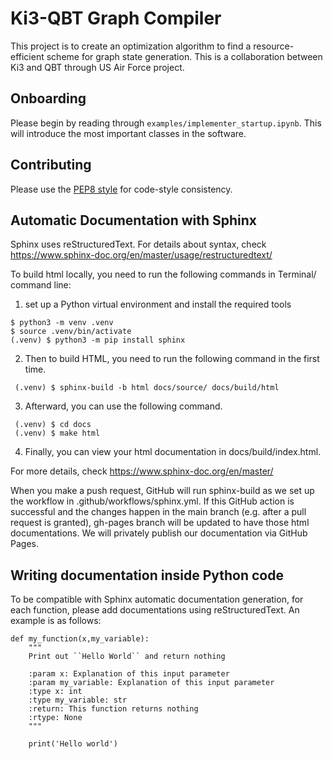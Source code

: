 # Ki3-QBT Graph Compiler

This project is to create an optimization algorithm to find a resource-efficient scheme for graph state generation.
This is a collaboration between Ki3 and QBT through US Air Force project.

## Onboarding

Please begin by reading through `examples/implementer_startup.ipynb`.
This will introduce the most important classes in the software.

## Contributing

Please use the [PEP8 style](https://peps.python.org/pep-0008/) for code-style consistency.


## Automatic Documentation with Sphinx

Sphinx uses reStructuredText. For details about syntax, check https://www.sphinx-doc.org/en/master/usage/restructuredtext/

To build html locally, you need to run the following commands in Terminal/ command line:

1. set up a Python virtual environment and install the required tools
```
$ python3 -m venv .venv
$ source .venv/bin/activate
(.venv) $ python3 -m pip install sphinx
```
2. Then to build HTML, you need to run the following command in the first time.

```
 (.venv) $ sphinx-build -b html docs/source/ docs/build/html
```

3. Afterward, you can use the following command.

```
 (.venv) $ cd docs
 (.venv) $ make html
```

4. Finally, you can view your html documentation in docs/build/index.html.

For more details, check https://www.sphinx-doc.org/en/master/

When you make a push request, GitHub will run sphinx-build as we set up the workflow in .github/workflows/sphinx.yml. If this GitHub action is successful and the changes happen in the main branch (e.g. after a pull request is granted), gh-pages branch will be updated to have those html documentations. We will privately publish our documentation via GitHub Pages.

## Writing documentation inside Python code

To be compatible with Sphinx automatic documentation generation, for each function, please add documentations using reStructuredText. An example is as follows:

```
def my_function(x,my_variable):
    """
    Print out ``Hello World`` and return nothing

    :param x: Explanation of this input parameter
    :param my_variable: Explanation of this input parameter
    :type x: int
    :type my_variable: str
    :return: This function returns nothing
    :rtype: None
    """

    print('Hello world')
```    
